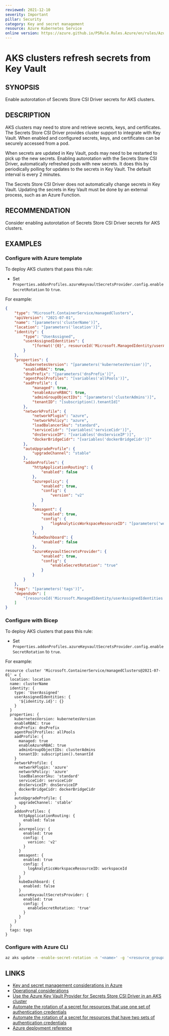 ```yaml
---
reviewed: 2021-12-10
severity: Important
pillar: Security
category: Key and secret management
resource: Azure Kubernetes Service
online version: https://azure.github.io/PSRule.Rules.Azure/en/rules/Azure.AKS.SecretStoreRotation/
---
```


# AKS clusters refresh secrets from Key Vault

## SYNOPSIS

Enable autorotation of Secrets Store CSI Driver secrets for AKS clusters.

## DESCRIPTION

AKS clusters may need to store and retrieve secrets, keys, and certificates.
The Secrets Store CSI Driver provides cluster support to integrate with Key Vault.
When enabled and configured secrets, keys, and certificates can be securely accessed from a pod.

When secrets are updated in Key Vault, pods may need to be restarted to pick up the new secrets.
Enabling autorotation with the Secrets Store CSI Driver, automatically refreshed pods with new secrets.
It does this by periodically polling for updates to the secrets in Key Vault.
The default interval is every 2 minutes.

The Secrets Store CSI Driver does not automatically change secrets in Key Vault.
Updating the secrets in Key Vault must be done by an external process, such as an Azure Function.

## RECOMMENDATION

Consider enabling autorotation of Secrets Store CSI Driver secrets for AKS clusters.

## EXAMPLES

### Configure with Azure template

To deploy AKS clusters that pass this rule:

- Set `Properties.addonProfiles.azureKeyvaultSecretsProvider.config.enableSecretRotation` to `true`.

For example:

```json
{
    "type": "Microsoft.ContainerService/managedClusters",
    "apiVersion": "2021-07-01",
    "name": "[parameters('clusterName')]",
    "location": "[parameters('location')]",
    "identity": {
        "type": "UserAssigned",
        "userAssignedIdentities": {
            "[format('{0}', resourceId('Microsoft.ManagedIdentity/userAssignedIdentities', parameters('identityName')))]": {}
        }
    },
    "properties": {
        "kubernetesVersion": "[parameters('kubernetesVersion')]",
        "enableRBAC": true,
        "dnsPrefix": "[parameters('dnsPrefix')]",
        "agentPoolProfiles": "[variables('allPools')]",
        "aadProfile": {
            "managed": true,
            "enableAzureRBAC": true,
            "adminGroupObjectIDs": "[parameters('clusterAdmins')]",
            "tenantID": "[subscription().tenantId]"
        },
        "networkProfile": {
            "networkPlugin": "azure",
            "networkPolicy": "azure",
            "loadBalancerSku": "standard",
            "serviceCidr": "[variables('serviceCidr')]",
            "dnsServiceIP": "[variables('dnsServiceIP')]",
            "dockerBridgeCidr": "[variables('dockerBridgeCidr')]"
        },
        "autoUpgradeProfile": {
            "upgradeChannel": "stable"
        },
        "addonProfiles": {
            "httpApplicationRouting": {
                "enabled": false
            },
            "azurepolicy": {
                "enabled": true,
                "config": {
                    "version": "v2"
                }
            },
            "omsagent": {
                "enabled": true,
                "config": {
                    "logAnalyticsWorkspaceResourceID": "[parameters('workspaceId')]"
                }
            },
            "kubeDashboard": {
                "enabled": false
            },
            "azureKeyvaultSecretsProvider": {
                "enabled": true,
                "config": {
                    "enableSecretRotation": "true"
                }
            }
        }
    },
    "tags": "[parameters('tags')]",
    "dependsOn": [
        "[resourceId('Microsoft.ManagedIdentity/userAssignedIdentities', parameters('identityName'))]"
    ]
}
```

### Configure with Bicep

To deploy AKS clusters that pass this rule:

- Set `Properties.addonProfiles.azureKeyvaultSecretsProvider.config.enableSecretRotation` to `true`.

For example:

```bicep
resource cluster 'Microsoft.ContainerService/managedClusters@2021-07-01' = {
  location: location
  name: clusterName
  identity: {
    type: 'UserAssigned'
    userAssignedIdentities: {
      '${identity.id}': {}
    }
  }
  properties: {
    kubernetesVersion: kubernetesVersion
    enableRBAC: true
    dnsPrefix: dnsPrefix
    agentPoolProfiles: allPools
    aadProfile: {
      managed: true
      enableAzureRBAC: true
      adminGroupObjectIDs: clusterAdmins
      tenantID: subscription().tenantId
    }
    networkProfile: {
      networkPlugin: 'azure'
      networkPolicy: 'azure'
      loadBalancerSku: 'standard'
      serviceCidr: serviceCidr
      dnsServiceIP: dnsServiceIP
      dockerBridgeCidr: dockerBridgeCidr
    }
    autoUpgradeProfile: {
      upgradeChannel: 'stable'
    }
    addonProfiles: {
      httpApplicationRouting: {
        enabled: false
      }
      azurepolicy: {
        enabled: true
        config: {
          version: 'v2'
        }
      }
      omsagent: {
        enabled: true
        config: {
          logAnalyticsWorkspaceResourceID: workspaceId
        }
      }
      kubeDashboard: {
        enabled: false
      }
      azureKeyvaultSecretsProvider: {
        enabled: true
        config: {
          enableSecretRotation: 'true'
        }
      }
    }
  }
  tags: tags
}
```

<!-- external:avm avm/res/container-service/managed-cluster enableSecretRotation -->

### Configure with Azure CLI

```bash
az aks update --enable-secret-rotation -n '<name>' -g '<resource_group>'
```

## LINKS

- [Key and secret management considerations in Azure](https://learn.microsoft.com/azure/architecture/framework/security/design-storage-keys#operational-considerations)
- [Operational considerations](https://learn.microsoft.com/azure/architecture/framework/security/design-storage-keys#operational-considerations)
- [Use the Azure Key Vault Provider for Secrets Store CSI Driver in an AKS cluster](https://learn.microsoft.com/azure/aks/csi-secrets-store-driver)
- [Automate the rotation of a secret for resources that use one set of authentication credentials](https://learn.microsoft.com/azure/key-vault/secrets/tutorial-rotation)
- [Automate the rotation of a secret for resources that have two sets of authentication credentials](https://learn.microsoft.com/azure/key-vault/secrets/tutorial-rotation-dual)
- [Azure deployment reference](https://learn.microsoft.com/azure/templates/microsoft.containerservice/managedclusters#ManagedClusterAutoUpgradeProfile)
